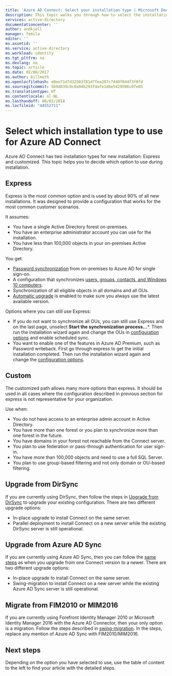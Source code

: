 ```yaml
---
title: 'Azure AD Connect: Select your installation type | Microsoft Docs'
description: This topic walks you through how to select the installation type to use for Azure AD Connect
services: active-directory
documentationcenter: ''
author: andkjell
manager: femila
editor: ''
ms.assetid: ''
ms.service: active-directory
ms.workload: identity
ms.tgt_pltfrm: na
ms.devlang: na
ms.topic: article
ms.date: 02/08/2017
ms.author: billmath
ms.openlocfilehash: e0ee71d7d32583f81d7fea207c7440f044f3f0fd
ms.sourcegitcommit: 5b9d839c0c0a94b293fdafe1d6e5429506c07e05
ms.translationtype: HT
ms.contentlocale: nl-NL
ms.lasthandoff: 08/02/2018
ms.locfileid: "44552711"
---
```

# <a name="select-which-installation-type-to-use-for-azure-ad-connect"></a>Select which installation type to use for Azure AD Connect
Azure AD Connect has two installation types for new installation: Express and customized. This topic helps you to decide which option to use during installation.

## <a name="express"></a>Express
Express is the most common option and is used by about 90% of all new installations. It was designed to provide a configuration that works for the most common customer scenarios.

It assumes:

- You have a single Active Directory forest on-premises.
- You have an enterprise administrator account you can use for the installation.
- You have less than 100,000 objects in your on-premises Active Directory.

You get:

- [Password synchronization](active-directory-aadconnectsync-implement-password-synchronization.md) from on-premises to Azure AD for single sign-on.
- A configuration that synchronizes [users, groups, contacts, and Windows 10 computers](active-directory-aadconnectsync-understanding-default-configuration.md).
- Synchronization of all eligible objects in all domains and all OUs.
- [Automatic upgrade](active-directory-aadconnect-feature-automatic-upgrade.md) is enabled to make sure you always use the latest available version.

Options where you can still use Express:

- If you do not want to synchronize all OUs, you can still use Express and on the last page, unselect **Start the synchronization process...***. Then run the installation wizard again and change the OUs in [configuration options](active-directory-aadconnectsync-installation-wizard.md#customize-synchronization-options) and enable scheduled sync.
- You want to enable one of the features in Azure AD Premium, such as Password writeback. First go through express to get the initial installation completed. Then run the installation wizard again and change the [configuration options](active-directory-aadconnectsync-installation-wizard.md#customize-synchronization-options).

## <a name="custom"></a>Custom
The customized path allows many more options than express. It should be used in all cases where the configuration described in previous section for express is not representative for your organization.

Use when:

- You do not have access to an enterprise admin account in Active Directory.
- You have more than one forest or you plan to synchronize more than one forest in the future.
- You have domains in your forest not reachable from the Connect server.
- You plan to use federation or pass-through authentication for user sign-in.
- You have more than 100,000 objects and need to use a full SQL Server.
- You plan to use group-based filtering and not only domain or OU-based filtering.

## <a name="upgrade-from-dirsync"></a>Upgrade from DirSync
If you are currently using DirSync, then follow the steps in [Upgrade from DirSync](active-directory-aadconnect-dirsync-upgrade-get-started.md) to upgrade your existing configuration. There are two different upgrade options:

- In-place upgrade to install Connect on the same server.
- Parallel deployment to install Connect on a new server while the existing DirSync server is still operational.

## <a name="upgrade-from-azure-ad-sync"></a>Upgrade from Azure AD Sync
If you are currently using Azure AD Sync, then you can follow the [same steps](active-directory-aadconnect-upgrade-previous-version.md) as when you upgrade from one Connect version to a newer. There are two different upgrade options:

- In-place upgrade to install Connect on the same server.
- Swing-migration to install Connect on a new server while the existing Azure AD Sync server is still operational.

## <a name="migrate-from-fim2010-or-mim2016"></a>Migrate from FIM2010 or MIM2016
If you are currently using Forefront Identity Manager 2010 or Microsoft Identity Manager 2016 with the Azure AD Connector, then your only option is a migration. Follow the steps described in [swing-migration](active-directory-aadconnect-upgrade-previous-version.md#swing-migration). In the steps, replace any mention of Azure AD Sync with FIM2010/MIM2016.

## <a name="next-steps"></a>Next steps
Depending on the option you have selected to use, use the table of content to the left to find your article with the detailed steps.

